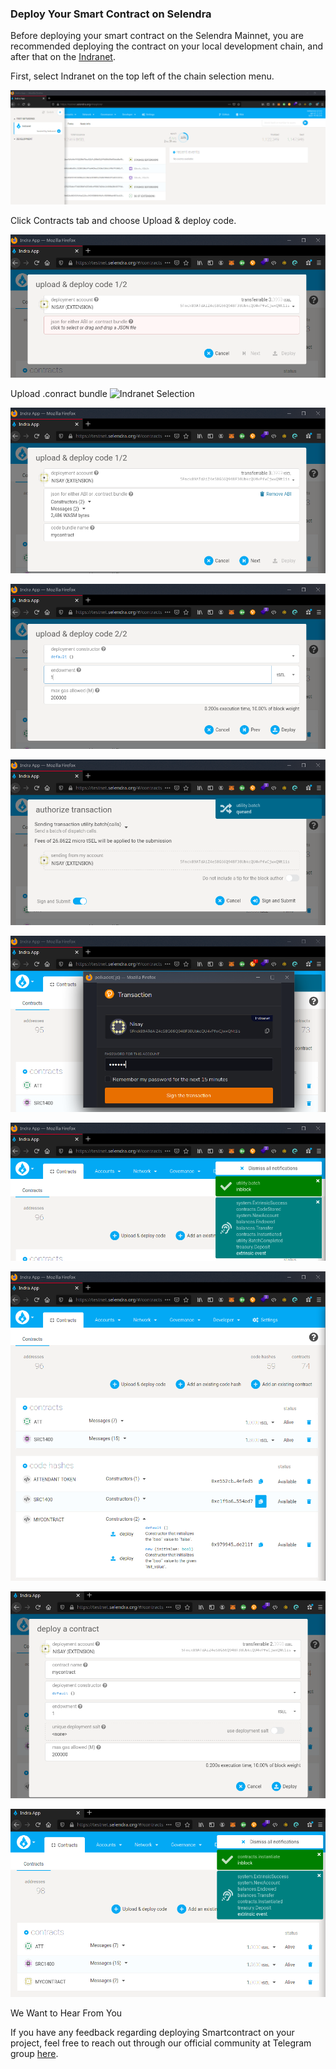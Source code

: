 ### Deploy Your Smart Contract on Selendra

Before deploying your smart contract on the Selendra Mainnet, you are recommended deploying the contract on your local development chain, and after that on the [Indranet](https://testnet.selendra.org).

First, select Indranet on the top left of the chain selection menu.

![Indranet Selection](../assets/indranet-selection.png "Indranet Selection")

Click Contracts tab and choose Upload & deploy code.

![Indranet Selection](../assets/upload-contract.png "Indranet Selection")

Upload .conract bundle
![Indranet Selection](../assets/upload-contract-1.png "Indranet Selection")

![Indranet Selection](../assets/upload-contract-2.png "Indranet Selection")

![Indranet Selection](../assets/upload-contract-3.png "Indranet Selection")

![Indranet Selection](../assets/upload-contract-4.png "Indranet Selection")

![Indranet Selection](../assets/upload-contract-5.png "Indranet Selection")

![Indranet Selection](../assets/upload-contract-6.png "Indranet Selection")

![Indranet Selection](../assets/upload-contract-7.png "Indranet Selection")

![Indranet Selection](../assets/upload-contract-8.png "Indranet Selection")

![Indranet Selection](../assets/upload-contract-9.png "Indranet Selection")




We Want to Hear From You

If you have any feedback regarding deploying Smartcontract on your project, feel free to reach out through our official community at Telegram group [here](https://t.me/selendra_sel).